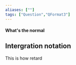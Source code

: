 ```yaml
---
aliases: [""]
tags: ["Question","QFormat3"]
---
```


#### What's the normal
## Intergration notation
This is how retard